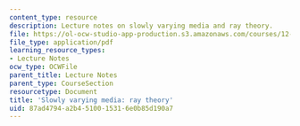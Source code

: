 ```yaml
---
content_type: resource
description: Lecture notes on slowly varying media and ray theory.
file: https://ol-ocw-studio-app-production.s3.amazonaws.com/courses/12-802-wave-motion-in-the-ocean-and-the-atmosphere-spring-2008/87ad4794a2b4510015316e0b85d190a7_MIT12_802S08_lec02.pdf
file_type: application/pdf
learning_resource_types:
- Lecture Notes
ocw_type: OCWFile
parent_title: Lecture Notes
parent_type: CourseSection
resourcetype: Document
title: 'Slowly varying media: ray theory'
uid: 87ad4794-a2b4-5100-1531-6e0b85d190a7
---
```

